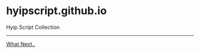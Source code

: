 # hyipscript.github.io
Hyip Script Collection



***

[What Next..](https://github.com/hyipscript/hyipscript.github.io/wiki)
